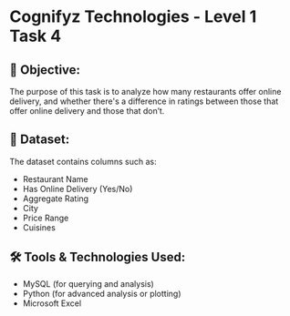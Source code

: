# Cognifyz Technologies - Level 1 Task 4

## 🧠 Objective:
The purpose of this task is to analyze how many restaurants offer online delivery, and whether there's a difference in ratings between those that offer online delivery and those that don’t.

## 📂 Dataset:
The dataset contains columns such as:
- Restaurant Name
- Has Online Delivery (Yes/No)
- Aggregate Rating
- City
- Price Range
- Cuisines

## 🛠️ Tools & Technologies Used:
- MySQL (for querying and analysis)
- Python (for advanced analysis or plotting)
- Microsoft Excel
